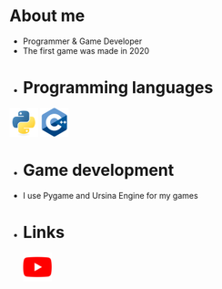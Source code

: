 # About me

-  Programmer & Game Developer
- The first game was made in 2020
  <!-- For my first games I used Pocket Code --!>
-  # Programming languages
 <img width="50" height="50" src="assets/python.png"></a>
 <img width="50" height="50" src="assets/cpp.png"></a>


- # Game development

- I use Pygame and Ursina Engine for my games

- # Links
  <a href="https://www.youtube.com/channel/UCCfBNDkqZtc5FaKBoq5g1eQ"><img width="50" height="50" src="assets/youtube.png"></a>

